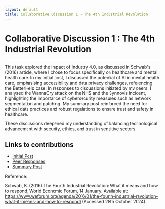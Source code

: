 ```yaml
---
layout: default
title: Collaborative Discussion 1 - The 4th Industrial Revolution
---
```

# Collaborative Discussion 1 : The 4th Industrial Revolution

---

This task explored the impact of Industry 4.0, as discussed in Schwab's (2016) article, where I chose to focus specifically on healthcare and mental health care. In my initial post, I discussed the potential of AI in mental health care, emphasising accessibility and data privacy challenges, referencing the BetterHelp case. In responses to discussions initiated by my peers, I analysed the WannaCry attack on the NHS and the Synnovis incident, highlighting the importance of cybersecurity measures such as network segmentation and patching. My summary post reinforced the need for ethical data practices and robust regulations to ensure trust and safety in healthcare.

These discussions deepened my understanding of balancing technological advancement with security, ethics, and trust in sensitive sectors.


## Links to contributions

- <a href="pdf/Initial post discussion 3.pdf" target="_blank" rel="noopener noreferrer">Initial Post</a>
- <a href="pdf/Peer Response discussion 3.pdf" target="_blank" rel="noopener noreferrer">Peer Responses</a>
- <a href="pdf/Summary post discussion 3.pdf" target="_blank" rel="noopener noreferrer">Summary Post</a>


Reference: 

Schwab, K. (2016) The Fourth Industrial Revolution: What it means and how to respond, World Economic Forum, 14 January. Available at: https://www.weforum.org/agenda/2016/01/the-fourth-industrial-revolution-what-it-means-and-how-to-respond/ (Accessed 28th October 2024).

<style>
  .back-button {
    display: inline-block;
    background-color: white;
    color: #006699;
    text-decoration: none;
    padding: 5px 10px; /* Reduced padding for a smaller button */
    font-size: 12px; /* Smaller font size */
    border: 1px solid #006699; /* Thinner border */
    border-radius: 5px;
    cursor: pointer;
    transition: background-color 0.3s, color 0.3s;
    margin: 15px 0; /* Adds space above and below the button */
  }
  .back-button:hover {
    background-color: #006699;
    color: white;
 }
